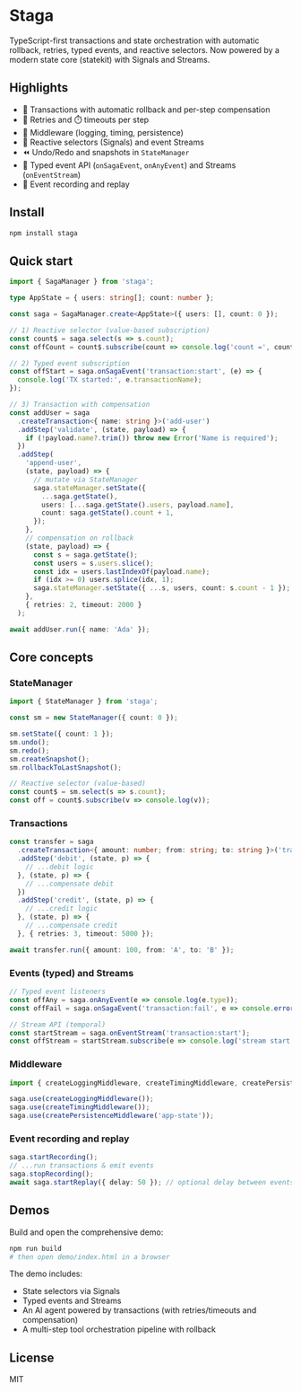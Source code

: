 # Staga

TypeScript-first transactions and state orchestration with automatic rollback, retries, typed events, and reactive selectors. Now powered by a modern state core (statekit) with Signals and Streams.

## Highlights

- 🔄 Transactions with automatic rollback and per-step compensation
- 🔁 Retries and ⏱️ timeouts per step
- 🧩 Middleware (logging, timing, persistence)
- 🧠 Reactive selectors (Signals) and event Streams
- ⏪ Undo/Redo and snapshots in `StateManager`
- 📡 Typed event API (`onSagaEvent`, `onAnyEvent`) and Streams (`onEventStream`)
- 🧪 Event recording and replay

## Install

```bash
npm install staga
```

## Quick start

```ts
import { SagaManager } from 'staga';

type AppState = { users: string[]; count: number };

const saga = SagaManager.create<AppState>({ users: [], count: 0 });

// 1) Reactive selector (value-based subscription)
const count$ = saga.select(s => s.count);
const offCount = count$.subscribe(count => console.log('count =', count));

// 2) Typed event subscription
const offStart = saga.onSagaEvent('transaction:start', (e) => {
  console.log('TX started:', e.transactionName);
});

// 3) Transaction with compensation
const addUser = saga
  .createTransaction<{ name: string }>('add-user')
  .addStep('validate', (state, payload) => {
    if (!payload.name?.trim()) throw new Error('Name is required');
  })
  .addStep(
    'append-user',
    (state, payload) => {
      // mutate via StateManager
      saga.stateManager.setState({
        ...saga.getState(),
        users: [...saga.getState().users, payload.name],
        count: saga.getState().count + 1,
      });
    },
    // compensation on rollback
    (state, payload) => {
      const s = saga.getState();
      const users = s.users.slice();
      const idx = users.lastIndexOf(payload.name);
      if (idx >= 0) users.splice(idx, 1);
      saga.stateManager.setState({ ...s, users, count: s.count - 1 });
    },
    { retries: 2, timeout: 2000 }
  );

await addUser.run({ name: 'Ada' });
```

## Core concepts

### StateManager

```ts
import { StateManager } from 'staga';

const sm = new StateManager({ count: 0 });

sm.setState({ count: 1 });
sm.undo();
sm.redo();
sm.createSnapshot();
sm.rollbackToLastSnapshot();

// Reactive selector (value-based)
const count$ = sm.select(s => s.count);
const off = count$.subscribe(v => console.log(v));
```

### Transactions

```ts
const transfer = saga
  .createTransaction<{ amount: number; from: string; to: string }>('transfer')
  .addStep('debit', (state, p) => {
    // ...debit logic
  }, (state, p) => {
    // ...compensate debit
  })
  .addStep('credit', (state, p) => {
    // ...credit logic
  }, (state, p) => {
    // ...compensate credit
  }, { retries: 3, timeout: 5000 });

await transfer.run({ amount: 100, from: 'A', to: 'B' });
```

### Events (typed) and Streams

```ts
// Typed event listeners
const offAny = saga.onAnyEvent(e => console.log(e.type));
const offFail = saga.onSagaEvent('transaction:fail', e => console.error(e.error));

// Stream API (temporal)
const startStream = saga.onEventStream('transaction:start');
const offStream = startStream.subscribe(e => console.log('stream start', e.transactionName));
```

### Middleware

```ts
import { createLoggingMiddleware, createTimingMiddleware, createPersistenceMiddleware } from 'staga';

saga.use(createLoggingMiddleware());
saga.use(createTimingMiddleware());
saga.use(createPersistenceMiddleware('app-state'));
```

### Event recording and replay

```ts
saga.startRecording();
// ...run transactions & emit events
saga.stopRecording();
await saga.startReplay({ delay: 50 }); // optional delay between events
```

## Demos

Build and open the comprehensive demo:

```bash
npm run build
# then open demo/index.html in a browser
```

The demo includes:
- State selectors via Signals
- Typed events and Streams
- An AI agent powered by transactions (with retries/timeouts and compensation)
- A multi-step tool orchestration pipeline with rollback

## License

MIT
